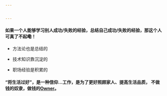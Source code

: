 ```yaml
---


---
```


<h4 id="如果一个人能够学习别人成功失败的经验，总结自己成功失败的经验，那这个人可真了不起嘞！">如果一个人能够学习别人成功/失败的经验，总结自己成功/失败的经验，那这个人可真了不起嘞！</h4>
<ul>
<li>
<p>方法论也是总结的</p>
</li>
<li>
<p>技术知识靠沉淀的</p>
</li>
<li>
<p>职场经验是积累的</p>
</li>
</ul>
<h4 id="“将生活过好”，是一种信仰...工作，是为了更好照顾家人、提高生活品质，-不做钱的奴隶，做钱的owner。">“将生活过好”，是一种信仰…工作，是为了更好照顾家人、提高生活品质， 不做钱的奴隶，做钱的<a href="http://tomastong.github.io/about/">Owner</a>。</h4>

